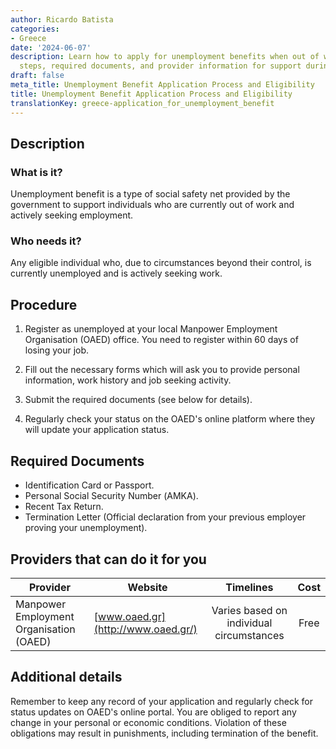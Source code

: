 ```yaml
---
author: Ricardo Batista
categories:
- Greece
date: '2024-06-07'
description: Learn how to apply for unemployment benefits when out of work. Find detailed
  steps, required documents, and provider information for support during job search.
draft: false
meta_title: Unemployment Benefit Application Process and Eligibility
title: Unemployment Benefit Application Process and Eligibility
translationKey: greece-application_for_unemployment_benefit
---
```



## Description
### What is it?
Unemployment benefit is a type of social safety net provided by the government to support individuals who are currently out of work and actively seeking employment.

### Who needs it?
Any eligible individual who, due to circumstances beyond their control, is currently unemployed and is actively seeking work.

## Procedure
1. Register as unemployed at your local Manpower Employment Organisation (OAED) office. You need to register within 60 days of losing your job. 

2. Fill out the necessary forms which will ask you to provide personal information, work history and job seeking activity. 

3. Submit the required documents (see below for details). 

4. Regularly check your status on the OAED's online platform where they will update your application status.

## Required Documents
- Identification Card or Passport.
- Personal Social Security Number (ΑΜΚΑ).
- Recent Tax Return.
- Termination Letter (Official declaration from your previous employer proving your unemployment).

## Providers that can do it for you

| Provider                        |     Website                            |     Timelines    |       Cost      |
| ------------------------------  | ------------------------------------- |  :-------------: | :-------------: |
| Manpower Employment Organisation (OAED)      |  [www.oaed.gr](http://www.oaed.gr/)      |      Varies based on individual circumstances      |        Free       |

## Additional details

Remember to keep any record of your application and regularly check for status updates on OAED's online portal. You are obliged to report any change in your personal or economic conditions. Violation of these obligations may result in punishments, including termination of the benefit.